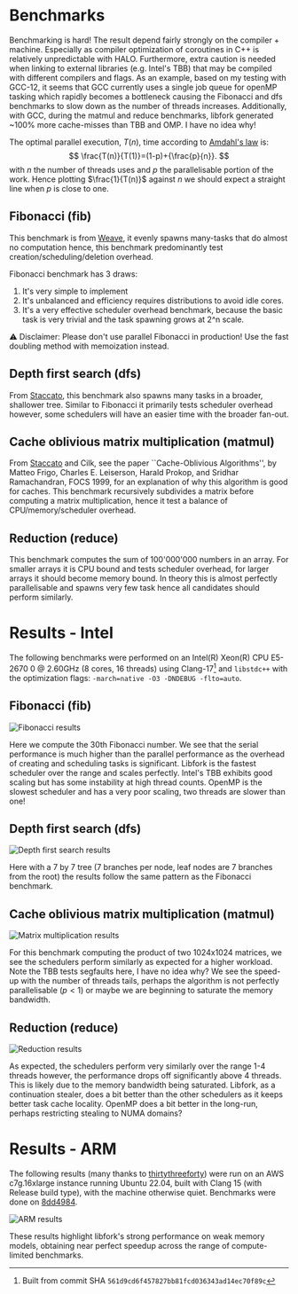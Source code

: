 # Benchmarks

Benchmarking is hard! The result depend fairly strongly on the compiler + machine. Especially as compiler optimization of coroutines in C++ is relatively unpredictable with HALO. Furthermore, extra caution is needed when linking to external libraries (e.g. Intel's TBB) that may be compiled with different compilers and flags. As an example, based on my testing with GCC-12, it seems that GCC currently uses a single job queue for openMP tasking which rapidly becomes a bottleneck causing the Fibonacci and dfs benchmarks to slow down as the number of threads increases. Additionally, with GCC, during the matmul and reduce benchmarks, libfork generated ~100% more cache-misses than TBB and OMP. I have no idea why!

The optimal parallel execution, $T(n)$, time according to [Amdahl's law](https://en.wikipedia.org/wiki/Amdahl%27s_law) is:
$$
\frac{T(n)}{T(1)}=(1-p)+{\frac{p}{n}}.
$$
with $n$ the number of threads uses and $p$ the parallelisable portion of the work. Hence plotting $\frac{1}{T(n)}$ against $n$ we should expect a straight line when $p$ is close to one.

## Fibonacci (fib)

This benchmark is from [Weave](https://github.com/mratsim/weave), it evenly spawns many-tasks that do almost no computation hence, this benchmark predominantly test creation/scheduling/deletion overhead.

Fibonacci benchmark has 3 draws:

1. It's very simple to implement
2. It's unbalanced and efficiency requires distributions to avoid idle cores.
3. It's a very effective scheduler overhead benchmark, because the basic task is very trivial and the task spawning grows at 2^n scale.

⚠️ Disclaimer:
   Please don't use parallel Fibonacci in production!
   Use the fast doubling method with memoization instead.

## Depth first search (dfs)

From [Staccato](https://github.com/rkuchumov/staccato), this benchmark also spawns many tasks in a broader, shallower tree. Similar to Fibonacci it primarily tests scheduler overhead however, some schedulers will have an easier time with the broader fan-out.

## Cache oblivious matrix multiplication (matmul)

From [Staccato](https://github.com/rkuchumov/staccato) and Cilk, see the paper ``Cache-Oblivious Algorithms'', by Matteo Frigo, Charles E. Leiserson, Harald Prokop, and Sridhar Ramachandran, FOCS 1999, for an explanation of why this algorithm is good for caches. This benchmark recursively subdivides a matrix before computing a matrix multiplication, hence it test a balance of CPU/memory/scheduler overhead.

## Reduction (reduce)

This benchmark computes the sum of 100'000'000 numbers in an array. For smaller arrays it is CPU bound and tests scheduler overhead, for larger arrays it should become memory bound. In theory this is almost perfectly parallelisable and spawns very few task hence all candidates should perform similarly.

# Results - Intel

The following benchmarks were performed on an Intel(R) Xeon(R) CPU E5-2670 0 @ 2.60GHz (8 cores, 16 threads) using Clang-17[^1] and ``libstdc++`` with the optimization flags: ``-march=native -O3 -DNDEBUG -flto=auto``.

[^1]: Built from commit SHA ``561d9cd6f457827bb81fcd036343ad14ec70f89c``


## Fibonacci (fib)

![Fibonacci results](./figs/fibonacci.svg)

Here we compute the 30th Fibonacci number. We see that the serial performance is much higher than the parallel performance as the overhead of creating and scheduling tasks is significant. Libfork is the fastest scheduler over the range and scales perfectly. Intel's TBB exhibits good scaling but has some instability at high thread counts. OpenMP is the slowest scheduler and has a very poor scaling, two threads are slower than one!

## Depth first search (dfs)

![Depth first search results](./figs/dfs.svg)

Here with a 7 by 7 tree (7 branches per node, leaf nodes are 7 branches from the root) the results follow the same pattern as the Fibonacci benchmark.

## Cache oblivious matrix multiplication (matmul)

![Matrix multiplication results](./figs/matmul.svg)

For this benchmark computing the product of two 1024x1024 matrices, we see the schedulers perform similarly as expected for a higher workload. Note the TBB tests segfaults here, I have no idea why? We see the speed-up with the number of threads tails, perhaps the algorithm is not perfectly parallelisable ($p < 1$) or maybe we are beginning to saturate the memory bandwidth.

## Reduction (reduce)

![Reduction results](./figs/reduce.svg)

As expected, the schedulers perform very similarly over the range 1-4 threads however, the performance drops off significantly above 4 threads. This is likely due to the memory bandwidth being saturated. Libfork, as a continuation stealer, does a bit better than the other schedulers as it keeps better task cache locality. OpenMP does a bit better in the long-run, perhaps restricting stealing to NUMA domains?

# Results - ARM

 The following results (many thanks to [thirtythreeforty](https://github.com/thirtythreeforty)) were run on an AWS c7g.16xlarge instance running Ubuntu 22.04, built with Clang 15 (with Release build type), with the machine otherwise quiet. Benchmarks were done on [8dd4984](https://github.com/ConorWilliams/libfork/commit/8dd49846f86e6f0d57717105d4f5864a19b6ec00).

![ARM results](./figs/arm.svg)

These results highlight libfork's strong performance on weak memory models, obtaining near perfect speedup across the range of compute-limited benchmarks. 